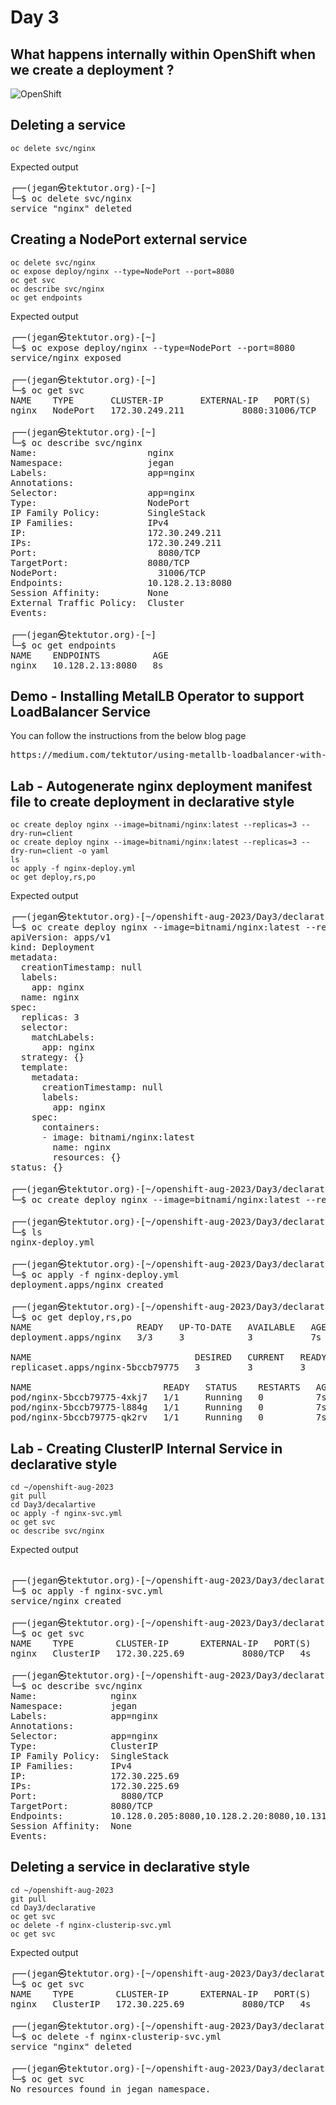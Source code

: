 # Day 3

## What happens internally within OpenShift when we create a deployment ?
![OpenShift](openshift-internals.png)

## Deleting a service
```
oc delete svc/nginx
```

Expected output
<pre>
┌──(jegan㉿tektutor.org)-[~]
└─$ oc delete svc/nginx   
service "nginx" deleted  
</pre>

## Creating a NodePort external service
```
oc delete svc/nginx
oc expose deploy/nginx --type=NodePort --port=8080
oc get svc
oc describe svc/nginx
oc get endpoints
```

Expected output
<pre>
┌──(jegan㉿tektutor.org)-[~]
└─$ oc expose deploy/nginx --type=NodePort --port=8080                        
service/nginx exposed
                                                                                                                
┌──(jegan㉿tektutor.org)-[~]
└─$ oc get svc                                        
NAME    TYPE       CLUSTER-IP       EXTERNAL-IP   PORT(S)          AGE
nginx   NodePort   172.30.249.211   <none>        8080:31006/TCP   3s
                                                                                                                
┌──(jegan㉿tektutor.org)-[~]
└─$ oc describe svc/nginx
Name:                     nginx
Namespace:                jegan
Labels:                   app=nginx
Annotations:              <none>
Selector:                 app=nginx
Type:                     NodePort
IP Family Policy:         SingleStack
IP Families:              IPv4
IP:                       172.30.249.211
IPs:                      172.30.249.211
Port:                     <unset>  8080/TCP
TargetPort:               8080/TCP
NodePort:                 <unset>  31006/TCP
Endpoints:                10.128.2.13:8080
Session Affinity:         None
External Traffic Policy:  Cluster
Events:                   <none>
                                                                                                                
┌──(jegan㉿tektutor.org)-[~]
└─$ oc get endpoints     
NAME    ENDPOINTS          AGE
nginx   10.128.2.13:8080   8s
</pre>

## Demo - Installing MetalLB Operator to support LoadBalancer Service
You can follow the instructions from the below blog page
<pre>
https://medium.com/tektutor/using-metallb-loadbalancer-with-bare-metal-openshift-onprem-4230944bfa35  
</pre>


## Lab - Autogenerate nginx deployment manifest file to create deployment in declarative style
```
oc create deploy nginx --image=bitnami/nginx:latest --replicas=3 --dry-run=client
oc create deploy nginx --image=bitnami/nginx:latest --replicas=3 --dry-run=client -o yaml
ls
oc apply -f nginx-deploy.yml
oc get deploy,rs,po
```

Expected output
<pre>
┌──(jegan㉿tektutor.org)-[~/openshift-aug-2023/Day3/declarative]
└─$ oc create deploy nginx --image=bitnami/nginx:latest --replicas=3 --dry-run=client -o yaml
apiVersion: apps/v1
kind: Deployment
metadata:
  creationTimestamp: null
  labels:
    app: nginx
  name: nginx
spec:
  replicas: 3
  selector:
    matchLabels:
      app: nginx
  strategy: {}
  template:
    metadata:
      creationTimestamp: null
      labels:
        app: nginx
    spec:
      containers:
      - image: bitnami/nginx:latest
        name: nginx
        resources: {}
status: {}
                                                                                                                                        
┌──(jegan㉿tektutor.org)-[~/openshift-aug-2023/Day3/declarative]
└─$ oc create deploy nginx --image=bitnami/nginx:latest --replicas=3 --dry-run=client -o yaml > nginx-deploy.yml
                                                                                                                                        
┌──(jegan㉿tektutor.org)-[~/openshift-aug-2023/Day3/declarative]
└─$ ls
nginx-deploy.yml  

┌──(jegan㉿tektutor.org)-[~/openshift-aug-2023/Day3/declarative]
└─$ oc apply -f nginx-deploy.yml 
deployment.apps/nginx created
                                                                                    
┌──(jegan㉿tektutor.org)-[~/openshift-aug-2023/Day3/declarative]
└─$ oc get deploy,rs,po         
NAME                    READY   UP-TO-DATE   AVAILABLE   AGE
deployment.apps/nginx   3/3     3            3           7s

NAME                               DESIRED   CURRENT   READY   AGE
replicaset.apps/nginx-5bccb79775   3         3         3       7s

NAME                         READY   STATUS    RESTARTS   AGE
pod/nginx-5bccb79775-4xkj7   1/1     Running   0          7s
pod/nginx-5bccb79775-l884g   1/1     Running   0          7s
pod/nginx-5bccb79775-qk2rv   1/1     Running   0          7s
</pre>

## Lab - Creating ClusterIP Internal Service in declarative style
```
cd ~/openshift-aug-2023
git pull
cd Day3/decalartive
oc apply -f nginx-svc.yml
oc get svc
oc describe svc/nginx
```

Expected output
<pre>
                                                                                                                                        
┌──(jegan㉿tektutor.org)-[~/openshift-aug-2023/Day3/declarative]
└─$ oc apply -f nginx-svc.yml                                                                   
service/nginx created
                                                                                                                                        
┌──(jegan㉿tektutor.org)-[~/openshift-aug-2023/Day3/declarative]
└─$ oc get svc               
NAME    TYPE        CLUSTER-IP      EXTERNAL-IP   PORT(S)    AGE
nginx   ClusterIP   172.30.225.69   <none>        8080/TCP   4s
                                                                                                                                        
┌──(jegan㉿tektutor.org)-[~/openshift-aug-2023/Day3/declarative]
└─$ oc describe svc/nginx 
Name:              nginx
Namespace:         jegan
Labels:            app=nginx
Annotations:       <none>
Selector:          app=nginx
Type:              ClusterIP
IP Family Policy:  SingleStack
IP Families:       IPv4
IP:                172.30.225.69
IPs:               172.30.225.69
Port:              <unset>  8080/TCP
TargetPort:        8080/TCP
Endpoints:         10.128.0.205:8080,10.128.2.20:8080,10.131.0.40:8080
Session Affinity:  None
Events:            <none>
</pre>

## Deleting a service in declarative style
```
cd ~/openshift-aug-2023
git pull
cd Day3/declarative
oc get svc
oc delete -f nginx-clusterip-svc.yml
oc get svc
```

Expected output
<pre>
┌──(jegan㉿tektutor.org)-[~/openshift-aug-2023/Day3/declarative]
└─$ oc get svc               
NAME    TYPE        CLUSTER-IP      EXTERNAL-IP   PORT(S)    AGE
nginx   ClusterIP   172.30.225.69   <none>        8080/TCP   4s
  
┌──(jegan㉿tektutor.org)-[~/openshift-aug-2023/Day3/declarative]
└─$ oc delete -f nginx-clusterip-svc.yml 
service "nginx" deleted  

┌──(jegan㉿tektutor.org)-[~/openshift-aug-2023/Day3/declarative]
└─$ oc get svc                          
No resources found in jegan namespace.
</pre>
